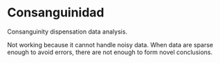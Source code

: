 # Consanguinidad
Consanguinity dispensation data analysis.

Not working because it cannot handle noisy data. When data are sparse enough to avoid errors, there are not enough to form novel conclusions.
